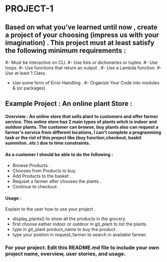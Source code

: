 # PROJECT-1

## Based on what you’ve learned until now , create a project of your choosing (impress us with your imagination) . This project must at least satisfy the following minimum requirements :

#- Must be interactive on CLI.
#- Use lists or dictionaries or tuples. 
#- Use loops.
#- Use functions that return an output . 
#- Use a Lambda function.
#- Use at least 1 Class.
- Use some form of Error Handling .
#- Organize Your Code into modules & (or packages)

## Example Project :  An online plant Store :

#### Overview : An online store that sells plant to customers and offer farmer service. This online store has 2 main types of plants witch is indoor and outdoor plants. The customer can browse, buy plants also can request a farmer's service from different locations, I can't complete a programming task or the rist of this project like (buy function,checkout, baskit summiton..etc ) due to time constraints.

#### As a customer I should be able to do the following :
- Browse  Products . 
- Chooses from Products to buy.
- Add Products to the basket .
- Requset a farmer after chooses the plants .
- Continue to checkout . 




#### Usage :
 Explain to the user how to use your project . 
 - display_plants() to show all the products in the grocery.
 - first choose eather indoor or outdoor in git_plant to list the plants.
 - type in git_plant product_name to buy the product . 
 - type your postion in request_farmer to search in available farmer.



### For your project. Edit this README.md file to include your own project name,  overview, user stories, and usage. 
